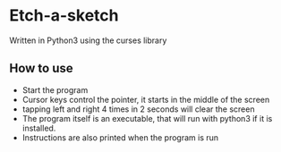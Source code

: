 # Etch-a-sketch
 Written in Python3 using the curses library
 
## How to use
 * Start the program
 * Cursor keys control the pointer, it starts in the middle of the screen
 * tapping left and right 4 times in 2 seconds will clear the screen
 * The program itself is an executable, that will run with python3 if it is installed.
 * Instructions are also printed when the program is run